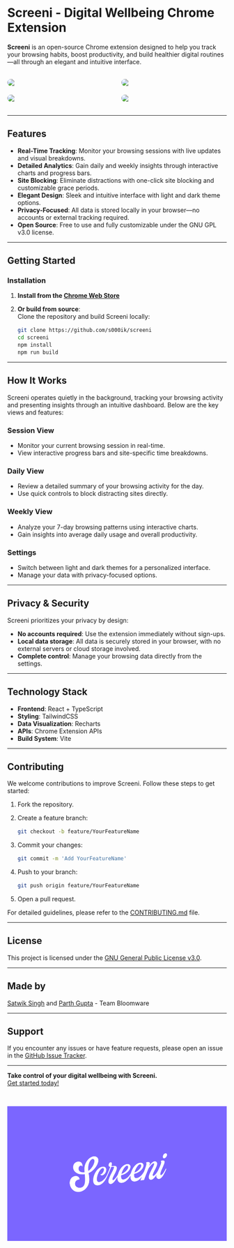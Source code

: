 # Screeni - Digital Wellbeing Chrome Extension

**Screeni** is an open-source Chrome extension designed to help you track your browsing habits, boost productivity, and build healthier digital routines—all through an elegant and intuitive interface.
<br>
<br>
<div style="display: flex; flex-direction: column; gap: 20px;">

  <!-- Row 1 -->
  <div style="display: flex; justify-content: space-between;">
    <img src="https://lh3.googleusercontent.com/jhBSAw-YOVxyLhv0_zAsFAI-f1790vkmzHVp-Utt6yhJ9jb1tf_vBHHfeCdrdmtDQskJcd2OVFBGaFIGDRa6K6zj6Q=s1280-w1280-h800" style="border-radius: 15px; width: 48%; height: auto;" />
    <img src="https://lh3.googleusercontent.com/eMJGF41yiPahSO992YC2YvBPlo6D-V3fClrCVOMITvlC2SFekkdn1LU1MOCMKj9wEBsj62DXJ1mEzX9mq_SPYoe-=s1280-w1280-h800" style="border-radius: 15px; width: 48%; height: auto;" />
  </div>

  <!-- Row 2 -->
  <div style="display: flex; justify-content: space-between;">
    <img src="https://lh3.googleusercontent.com/cRyA8fCRToZ6M6dhfsUGvM68tnKxEvES17smqVF3yYzC7phCYWaqgOnNudKrvfJk8H8IvvOZQ70taIRz7T0sKV9NK2w=s1280-w1280-h800" style="border-radius: 15px; width: 48%; height: auto;" />
    <img src="https://lh3.googleusercontent.com/6YiikfFT8rm8xcLt4R5VgjlZGEftE77SKRkjWUdmrq9lAdXKCw3OmVKmISLgy-RHWpBC1J7RqY8lcLe7bzauyWRBmQ=s1280-w1280-h800" style="border-radius: 15px; width: 48%; height: auto;" />
  </div>

</div>
<br>

---

## Features

- **Real-Time Tracking**: Monitor your browsing sessions with live updates and visual breakdowns.
- **Detailed Analytics**: Gain daily and weekly insights through interactive charts and progress bars.
- **Site Blocking**: Eliminate distractions with one-click site blocking and customizable grace periods.
- **Elegant Design**: Sleek and intuitive interface with light and dark theme options.
- **Privacy-Focused**: All data is stored locally in your browser—no accounts or external tracking required.
- **Open Source**: Free to use and fully customizable under the GNU GPL v3.0 license.

---

## Getting Started

### Installation

1. **Install from the [Chrome Web Store](https://chromewebstore.google.com/detail/screeni/kgikmpnigjdiaoijbofcbahpjblcgeeh)**
2. **Or build from source**:  
   Clone the repository and build Screeni locally:

   ```bash
   git clone https://github.com/s000ik/screeni
   cd screeni
   npm install
   npm run build
   ```

---

## How It Works

Screeni operates quietly in the background, tracking your browsing activity and presenting insights through an intuitive dashboard. Below are the key views and features:

### Session View

- Monitor your current browsing session in real-time.
- View interactive progress bars and site-specific time breakdowns.

### Daily View

- Review a detailed summary of your browsing activity for the day.
- Use quick controls to block distracting sites directly.

### Weekly View

- Analyze your 7-day browsing patterns using interactive charts.
- Gain insights into average daily usage and overall productivity.

### Settings

- Switch between light and dark themes for a personalized interface.
- Manage your data with privacy-focused options.

---

## Privacy & Security

Screeni prioritizes your privacy by design:

- **No accounts required**: Use the extension immediately without sign-ups.
- **Local data storage**: All data is securely stored in your browser, with no external servers or cloud storage involved.
- **Complete control**: Manage your browsing data directly from the settings.

---

## Technology Stack

- **Frontend**: React + TypeScript
- **Styling**: TailwindCSS
- **Data Visualization**: Recharts
- **APIs**: Chrome Extension APIs
- **Build System**: Vite

---

## Contributing

We welcome contributions to improve Screeni. Follow these steps to get started:

1. Fork the repository.
2. Create a feature branch:

   ```bash
   git checkout -b feature/YourFeatureName
   ```

3. Commit your changes:

   ```bash
   git commit -m 'Add YourFeatureName'
   ```

4. Push to your branch:

   ```bash
   git push origin feature/YourFeatureName
   ```

5. Open a pull request.

For detailed guidelines, please refer to the [CONTRIBUTING.md](CONTRIBUTING.md) file.

---

## License

This project is licensed under the [GNU General Public License v3.0](LICENSE).

---

## Made by

[Satwik Singh](https://github.com/s000ik) and [Parth Gupta](https://github.com/p4r1h) - Team Bloomware

---

## Support

If you encounter any issues or have feature requests, please open an issue in the [GitHub Issue Tracker](https://github.com/s000ik/screeni/issues).

---

**Take control of your digital wellbeing with Screeni.**  
[Get started today!](https://chromewebstore.google.com/detail/screeni/kgikmpnigjdiaoijbofcbahpjblcgeeh)

<br>

![Banner](public/Banner.png)
